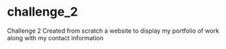 # challenge_2
Challenge 2
Created from scratch a website to display my portfolio of work along with my contact information